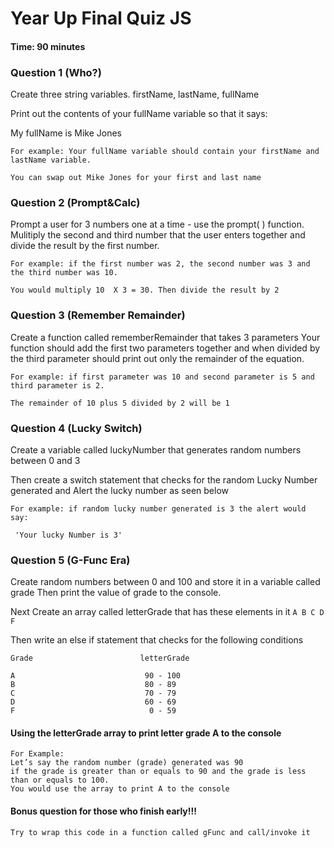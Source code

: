  # Year Up Final Quiz JS

####  Time: 90 minutes

 ### Question 1 (Who?)
Create three string variables.
firstName,  lastName, fullName

Print out the contents of your fullName variable so that it says:

My fullName is Mike Jones  

```
For example: Your fullName variable should contain your firstName and lastName variable.
```
```
You can swap out Mike Jones for your first and last name
```
 ### Question 2 (Prompt&Calc)
Prompt a user for 3 numbers one at a time - use the prompt( ) function.
Mulitiply the second and third number that the user enters together and divide the result by the first number.

```
For example: if the first number was 2, the second number was 3 and the third number was 10.
```
``` 
You would multiply 10  X 3 = 30. Then divide the result by 2 
```

 ### Question 3 (Remember Remainder) 
Create a function called rememberRemainder that takes 3 parameters
Your function should add the first two parameters together and when divided by the third parameter should print out only the remainder of the equation.

```
For example: if first parameter was 10 and second parameter is 5 and third parameter is 2. 
```
```
The remainder of 10 plus 5 divided by 2 will be 1
```

 ### Question 4 (Lucky Switch)
Create a variable called luckyNumber that generates random numbers between 0 and 3

Then create a switch statement that checks for the random Lucky Number generated and Alert the lucky number as seen below

```
For example: if random lucky number generated is 3 the alert would say:
```
```
 'Your lucky Number is 3'
```

 ### Question 5 (G-Func Era)
Create random numbers between 0 and 100 and store it in a variable called grade
Then print the value of grade to the console.

Next Create an array called letterGrade that has these elements in it
```A B C D F```

Then write an else if statement that checks for the following conditions

```
Grade                        letterGrade

A                             90 - 100
B                             80 - 89
C                             70 - 79
D                             60 - 69
F                              0 - 59
```
 #### Using the letterGrade array to print letter grade A to the console

```
For Example:
Let’s say the random number (grade) generated was 90 
if the grade is greater than or equals to 90 and the grade is less than or equals to 100. 
You would use the array to print A to the console
```



 #### Bonus question for those who finish early!!! 

```
Try to wrap this code in a function called gFunc and call/invoke it
```
